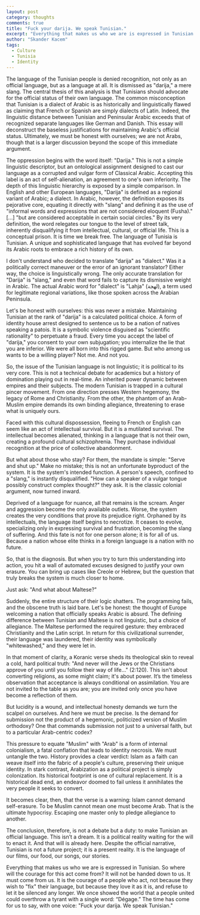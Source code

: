 ```yaml
---
layout: post
category: thoughts
comments: true
title: "Fuck your darija. We speak Tunisian."
excerpt: "Everything that makes us who we are is expressed in Tunisian."
author: "Skander Kacem"
tags:
  - Culture
  - Tunisia
  - Identity
---
```


The language of the Tunisian people is denied recognition, not only as an official language, but as a language at all. It is dismissed as "darija," a mere slang. The central thesis of this analysis is that Tunisians should advocate for the official status of their own language. The common misconception that Tunisian is a dialect of Arabic is as historically and linguistically flawed as claiming that French or Spanish are simply dialects of Latin. Indeed, the linguistic distance between Tunisian and Peninsular Arabic exceeds that of recognized separate languages like German and Danish. This essay will deconstruct the baseless justifications for maintaining Arabic's official status. Ultimately, we must be honest with ourselves; we are not Arabs, though that is a larger discussion beyond the scope of this immediate argument.

The oppression begins with the word itself: "Darija." This is not a simple linguistic descriptor, but an ontological assignment designed to cast our language as a corrupted and vulgar form of Classical Arabic. Accepting this label is an act of self-alienation, an agreement to one's own inferiority.
The depth of this linguistic hierarchy is exposed by a simple comparison. In English and other European languages, "Darija" is defined as a regional variant of Arabic; a dialect. In Arabic, however, the definition exposes its pejorative core, equating it directly with "slang" and defining it as the use of "informal words and expressions that are not considered eloquent (Fusha)." [...] "but are considered acceptable in certain social circles."
By its very definition, the word relegates our tongue to the level of street talk, inherently disqualifying it from intellectual, cultural, or official life. This is a conceptual prison. It is time we break free. The language of Tunisia is Tunisian. A unique and sophisticated language that has evolved far beyond its Arabic roots to embrace a rich history of its own.

I don't understand who decided to translate "darija" as "dialect." Was it a politically correct maneuver or the error of an ignorant translator? Either way, the choice is linguistically wrong. The only accurate translation for "Darija" is "slang," and even that word fails to capture its dismissive weight in Arabic. The actual Arabic word for "dialect" is "Lahja" (لهجة), a term used for legitimate regional variations, like those spoken across the Arabian Peninsula.

Let's be honest with ourselves: this was never a mistake. Maintaining Tunisian at the rank of "darija" is a calculated political choice. A form of identity house arrest designed to sentence us to be a nation of natives speaking a patois. It is a symbolic violence disguised as "scientific rationality" to perpetuate a fraud. Every time you accept the label of "darija," you consent to your own subjugation; you internalize the lie that you are inferior. We were all born into this rigged game. But who among us wants to be a willing player? Not me. And not you.

So, the issue of the Tunisian language is not linguistic; it is political to its very core. This is not a technical debate for academics but a history of domination playing out in real-time. An inherited power dynamic between empires and their subjects. The modern Tunisian is trapped in a cultural pincer movement. From one direction presses Western hegemony, the legacy of Rome and Christianity. From the other, the phantom of an Arab-Muslim empire demands its own binding allegiance, threatening to erase what is uniquely ours.

Faced with this cultural dispossession, fleeing to French or English can seem like an act of intellectual survival. But it is a mutilated survival. The intellectual becomes alienated, thinking in a language that is not their own, creating a profound cultural schizophrenia. They purchase individual recognition at the price of collective abandonment.

But what about those who stay? For them, the mandate is simple: "Serve and shut up." Make no mistake; this is not an unfortunate byproduct of the system. It is the system's intended function. A person's speech, confined to a "slang," is instantly disqualified. "How can a speaker of a vulgar tongue possibly construct complex thought?" they ask. It is the classic colonial argument, now turned inward.

Deprived of a language for nuance, all that remains is the scream. Anger and aggression become the only available outlets. Worse, the system creates the very conditions that prove its prejudice right. Orphaned by its intellectuals, the language itself begins to necrotize. It ceases to evolve, specializing only in expressing survival and frustration, becoming the slang of suffering. And this fate is not for one person alone; it is for all of us. Because a nation whose elite thinks in a foreign language is a nation with no future.

So, that is the diagnosis. But when you try to turn this understanding into action, you hit a wall of automated excuses designed to justify your own erasure. You can bring up cases like Creole or Hebrew, but the question that truly breaks the system is much closer to home.

Just ask: "And what about Maltese?"

Suddenly, the entire structure of their logic shatters. The programming fails, and the obscene truth is laid bare. Let's be honest: the thought of Europe welcoming a nation that officially speaks Arabic is absurd. The defining difference between Tunisian and Maltese is not linguistic, but a choice of allegiance. The Maltese performed the required gesture: they embraced Christianity and the Latin script. In return for this civilizational surrender, their language was laundered, their identity was symbolically "whitewashed," and they were let in.

In that moment of clarity, a Koranic verse sheds its theological skin to reveal a cold, hard political truth: "And never will the Jews or the Christians approve of you until you follow their way of life..." (2:120). This isn't about converting religions, as some might claim; it's about power. It’s the timeless observation that acceptance is always conditional on assimilation. You are not invited to the table as you are; you are invited only once you have become a reflection of them.

But lucidity is a wound, and intellectual honesty demands we turn the scalpel on ourselves. And here we must be precise. Is the demand for submission not the product of a hegemonic, politicized version of Muslim orthodoxy? One that commands submission not just to a universal faith, but to a particular Arab-centric codex?

This pressure to equate "Muslim" with "Arab" is a form of internal colonialism, a fatal conflation that leads to identity necrosis. We must untangle the two. History provides a clear verdict: Islam as a faith can weave itself into the fabric of a people's culture, preserving their unique identity. In stark contrast, Arabization as a political project is simply colonization. Its historical footprint is one of cultural replacement. It is a historical dead end, an endeavor doomed to fail unless it annihilates the very people it seeks to convert.

It becomes clear, then, that the verse is a warning: Islam cannot demand self-erasure. To be Muslim cannot mean one must become Arab. That is the ultimate hypocrisy. Escaping one master only to pledge allegiance to another.

The conclusion, therefore, is not a debate but a duty: to make Tunisian an official language. This isn’t a dream. It is a political reality waiting for the will to enact it. And that will is already here. Despite the official narrative, Tunisian is not a future project; it is a present reality. It is the language of our films, our food, our songs, our stories.

Everything that makes us who we are is expressed in Tunisian. So where will the courage for this act come from? It will not be handed down to us. It must come from us. It is the courage of a people who act, not because they wish to "fix" their language, but because they love it as it is, and refuse to let it be silenced any longer. We once showed the world that a people united could overthrow a tyrant with a single word: “Dégage.” The time has come for us to say, with one voice: "Fuck your darija. We speak Tunisian."


